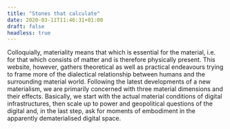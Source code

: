 ```yaml
---
title: "Stones that calculate"
date: 2020-03-11T11:46:31+01:00
draft: false
headless: true
---
```


Colloquially, materiality means that which is essential for the material, i.e. for that which consists of matter and is therefore physically present. This website, however, gathers theoretical as well as practical endeavours trying to frame more of the dialectical relationship between humans and the surrounding material world. Following the latest developments of a new materialism, we are primarily concerned with three material dimensions and their effects. Basically, we start with the actual material conditions of digital infrastructures, then scale up to power and geopolitical questions of the digital and, in the last step, ask for moments of embodiment in the apparently dematerialised digital space.

